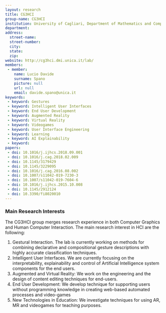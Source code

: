 ```yaml
---
layout: research
title: CG3HCI
group-name: CG3HCI
institution: University of Cagliari, Department of Mathematics and Computer Science
department: 
address: 
  street-name: 
  street-number: 
  city: 
  state: 
  zip: 
website: http://cg3hci.dmi.unica.it/lab/
members: 
 - member: 
    name: Lucio Davide
    surname: Spano
    picture: null
    url: null
    email: davide.spano@unica.it
keywords: 
 - keyword: Gestures
 - keyword: Intelligent User Interfaces
 - keyword: End User Development
 - keyword: Augmented Reality
 - keyword: Virtual Reality
 - keyword: Videogames
 - keyword: User Interface Engineering
 - keyword: Learning
 - keyword: AI Explainability
 - keyword: 
papers: 
 - doi: 10.1016/j.ijhcs.2018.09.001
 - doi: 10.1016/j.cag.2018.02.009
 - doi: 10.1145/3179429
 - doi: 10.1145/3229095
 - doi: 10.1016/j.cag.2016.08.002
 - doi: 10.1007/s11042-019-7230-3
 - doi: 10.1007/s11042-019-7604-6
 - doi: 10.1016/j.ijhcs.2015.10.008
 - doi: 10.1145/2912124
 - doi: 10.3390/fi8020010
---
```



### Main Research Interests
The CG3HCI group merges research experience in both Computer Graphics and Human Computer Interaction. The main research interest in HCI are the following:
1) Gestural Interaction. The lab is currently working on methods for combining declarative and compositional gesture descriptions with highly accurate classification techniques.
2) Intelligent User Interfaces. We are currently focusing on the interpretability, explainability and control of Artificial Intelligence system components for the end users. 
3) Augmented and Virtual Reality: We work on the engineering and the design of content editing techniques for end-users.
4) End User Development: We develop technique for supporting users without programming knowledge in creating web-based automated processes and video-games
5) New Technologies in Education: We investigate techniques for using AR, MR and videogames for teaching purposes.